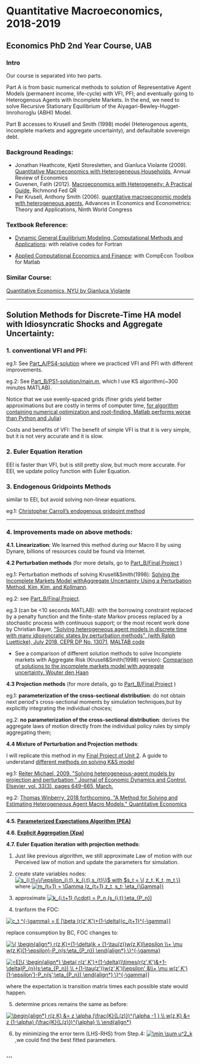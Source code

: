 # Quantitative Macroeconomics, 2018-2019

## Economics PhD 2nd Year Course, UAB

### Intro
Our course is separated into two parts.

Part A is from basic numerical methods to
solution of Representative Agent Models (permanent income, life-cycle) with VFI, PFI;
and eventually going to Heterogenous Agents with Incomplete Markets.
In the end, we need to solve Recursive Stationary Equilibrium of the Aiyagari-Bewley-Hugget-Imrohoroglu (ABHI) Model.

Part B accesses to Krusell and Smith (1998) model (Heterogenous agents, incomplete markets and aggregate uncertainty), and defaultable sovereign debt.

### Background Readings:
- Jonathan Heathcote, Kjetil Storesletten, and Gianluca Violante (2009). [Quantitative Macroeconomics with Heterogeneous Households](http://www.annualreviews.org/doi/pdf/10.1146/annurev.economics.050708.142922), Annual Review of Economics
- Guvenen, Fatih (2012). [Macroeconomics with Heterogeneity: A Practical Guide](http://www.richmondfed.org/publications/research/economic_quarterly/2011/q3/pdf/guvenen.pdf), Richmond Fed QR
- Per Krusell, Anthony Smith (2006). [quantitative macroeconomic models with heterogeneous agents](http://aida.wss.yale.edu/smith/paper15.pdf), Advances in Economics and Econometrics: Theory and Applications, Ninth World Congress

### Textbook Reference:
- [Dynamic General Equilibrium Modeling, Computational Methods and Applications](https://www.wiwi.uni-augsburg.de/vwl/maussner/dge_buch/dge_book_2ed/downloads_2nd/): with relative codes for Fortran

- [Applied Computational Economics and Finance](http://www4.ncsu.edu/unity/users/p/pfackler/www/compecon/): with CompEcon Toolbox for Matlab

### Similar Course: 

[Quantitative Economics, NYU by Gianluca Violante](https://sites.google.com/a/nyu.edu/glviolante/teaching/quantmacro)

---

## Solution Methods for Discrete-Time HA model with Idiosyncratic Shocks and Aggregate Uncertainty:

### 1. conventional VFI and PFI: 

eg.1: See [Part_A/PS4-solution](https://github.com/zhouweimin233/QuantMacro/tree/master/Part_A/PS4-solution) where we practiced VFI and PFI with different improvements.

eg.2: See [Part_B/PS1-solution/main.m](https://github.com/zhouweimin233/QuantMacro/blob/master/Part_B/PS1-solution/main.m), which I use KS algorithm(~300 minutes MATLAB). 

Notice that we use evenly-spaced grids (finer grids yield better approximations but are costly in terms of computer time, [for algorithm containing numerical optimization and root-finding, Matlab performs worse than Python and Julia](https://web.stanford.edu/~maliars/Files/Files/CEPR-DP13210.pdf))

Costs and benefits of VFI:  The benefit of simple VFI is that it is very simple, but it is not very accurate and it is slow.

### 2. Euler Equation iteration 

EEI is faster than VFI, but is still pretty slow, but much more accurate. For EEI, we update policy function with Euler Equation. 

### 3. Endogenous Gridpoints Methods

similar to EEI, but avoid solving non-linear equations. 

eg.1: [Christopher Carroll’s endogenous gridpoint method](http://econ.jhu.edu/people/ccarroll/EndogenousArchive.zip)

---

### 4. Improvements made on above methods: 


**4.1. Linearization**:
We learned this method during our Macro II by using Dynare, billions of resources could be found via Internet. 


**4.2 Perturbation methods** (for more details, go to [Part_B/Final Project](https://github.com/zhouweimin233/QuantMacro/edit/master/Part_B/Final_Project) )

eg.1:  Perturbation methods of solving Krusell&Smith(1998): [Solving the Incomplete Markets Model withAggregate Uncertainty Using a Perturbation Method. Kim, Kim, and Kollmann](http://www.wouterdenhaan.com/suite/finalversion-KKK.pdf). 

eg.2: see [Part_B/Final Project](https://github.com/zhouweimin233/QuantMacro/edit/master/Part_B/Final_Project).
 
eg.3 (can be <10 seconds MATLAB): with the borrowing constraint replaced by a penalty function and the finite-state Markov process replaced by a stochastic process with continuous support; or the most recent work done by Christian Bayer, ["Solving heterogeneous agent models in discrete time with many idiosyncratic states by perturbation methods", (with Ralph Luetticke), July 2018, CEPR DP No. 13071](http://www.wiwi.uni-bonn.de/bayer/Working_Papers.html), [MALTAB code](http://www.wiwi.uni-bonn.de/bayer/REPLICATION/Linearize.zip)
- See a comparison of different solution methods to solve Incomplete markets with Aggregate Risk (Krusell&Smith(1998) version):
[Comparison of solutions to the incomplete markets model with aggregate uncertainty. Wouter den Haan](http://www.wouterdenhaan.com/papers/comparison.pdf)

**4.3 Projection methods**  (for more details, go to [Part_B/Final Project](https://github.com/zhouweimin233/QuantMacro/edit/master/Part_B/Final_Project) )

eg.1: **parameterization of the cross-sectional distribution**: do not obtain next period's cross-sectional moments by simulation techniques,but by explicitly integrating the individual choices;

eg.2: **no parameterization of the cross-sectional distribution**: derives the aggregate laws of motion directly from the individual policy rules by simply aggregating them;

**4.4 Mixture of Perturbation and Projection methods**:

I will replicate this method in my [Final Project of Unit 2](https://github.com/zhouweimin233/QuantMacro/tree/master/Part_B/Final_Project). A guide to understand [different methods on solving K&S model](http://www.econ.nyu.edu/user/violante/NYUTeaching/QM/Spring15/Lectures/Lecture14_KS_Slides.pdf)

eg.1: [Reiter Michael, 2009. "Solving heterogeneous-agent models by projection and perturbation," Journal of Economic Dynamics and Control, Elsevier, vol. 33(3), pages 649-665, March.](https://ideas.repec.org/a/eee/dyncon/v33y2009i3p649-665.html)

eg.2: [Thomas Winberry, 2018 forthcoming. "A Method for Solving and Estimating Heterogeneous Agent Macro Models," Quantitative Economics](http://faculty.chicagobooth.edu/thomas.winberry/research/index.html)

---

**4.5. [Parameterized Expectations Algorithm (PEA)](https://web.stanford.edu/~maliars/Files/Codes.html)**

**4.6. [Explicit Aggregation (Xpa)](http://www.wouterdenhaan.com/numerical/methodsheteroxpa.pdf)**

**4.7. Euler Equation iteration with projection methods**:

1. Just like previous algorithm, we still approximate Law of motion with our Perceived law of motion and update the parameters for simulation. 
2. create state variables nodes: <a href="https://www.codecogs.com/eqnedit.php?latex=s_{i,t}=\{\epsilon_{i,t},&space;k_{i,t},s_{t}\}$&space;with&space;$s_t&space;=&space;\{&space;z_t,&space;K_t,&space;m_t&space;\}" target="_blank"><img src="https://latex.codecogs.com/gif.latex?s_{i,t}=\{\epsilon_{i,t},&space;k_{i,t},s_{t}\}$&space;with&space;$s_t&space;=&space;\{&space;z_t,&space;K_t,&space;m_t&space;\}" title="s_{i,t}=\{\epsilon_{i,t}, k_{i,t},s_{t}\}$ with $s_t = \{ z_t, K_t, m_t \}" /></a> where <a href="https://www.codecogs.com/eqnedit.php?latex=m_{t&plus;1}&space;=&space;\Gamma&space;(z_{t&plus;1},z_t,&space;s_t;&space;\eta_{\Gamma})" target="_blank"><img src="https://latex.codecogs.com/gif.latex?m_{t&plus;1}&space;=&space;\Gamma&space;(z_{t&plus;1},z_t,&space;s_t;&space;\eta_{\Gamma})" title="m_{t+1} = \Gamma (z_{t+1},z_t, s_t; \eta_{\Gamma})" /></a>


3. approximate <a href="https://www.codecogs.com/eqnedit.php?latex=k_{i,t&plus;1}&space;(\cdot)&space;=&space;P_n&space;(s_{i,t};\eta_{P_n})" target="_blank"><img src="https://latex.codecogs.com/gif.latex?k_{i,t&plus;1}&space;(\cdot)&space;=&space;P_n&space;(s_{i,t};\eta_{P_n})" title="k_{i,t+1} (\cdot) = P_n (s_{i,t};\eta_{P_n})" /></a>

4. tranform the FOC: 

<a href="https://www.codecogs.com/eqnedit.php?latex=c_t&space;^{-\gamma}&space;=&space;E&space;[\beta&space;(r(z',K')&plus;(1-\delta))c_{t&plus;1}^{-\gamma}]" target="_blank"><img src="https://latex.codecogs.com/gif.latex?c_t&space;^{-\gamma}&space;=&space;E&space;[\beta&space;(r(z',K')&plus;(1-\delta))c_{t&plus;1}^{-\gamma}]" title="c_t ^{-\gamma} = E [\beta (r(z',K')+(1-\delta))c_{t+1}^{-\gamma}]" /></a>

replace consumption by BC, FOC changes to:

<a href="https://www.codecogs.com/eqnedit.php?latex=\{&space;\begin{align*}&space;r(z,K)&plus;(1-\delta)k&space;&plus;&space;(1-\tau(z))w(z,K)l\epsilon&space;\\&plus;&space;\mu&space;w(z,K)(1-\epsilon)-P_n(s;\eta_{P_n})&space;\end{align*}&space;\}^{-\gamma}" target="_blank"><img src="https://latex.codecogs.com/gif.latex?\{&space;\begin{align*}&space;r(z,K)&plus;(1-\delta)k&space;&plus;&space;(1-\tau(z))w(z,K)l\epsilon&space;\\&plus;&space;\mu&space;w(z,K)(1-\epsilon)-P_n(s;\eta_{P_n})&space;\end{align*}&space;\}^{-\gamma}" title="\{ \begin{align*} r(z,K)+(1-\delta)k + (1-\tau(z))w(z,K)l\epsilon \\+ \mu w(z,K)(1-\epsilon)-P_n(s;\eta_{P_n}) \end{align*} \}^{-\gamma}" /></a>

<a href="https://www.codecogs.com/eqnedit.php?latex==E[\{&space;\begin{align*}&space;\beta(&space;r(z',K')&plus;(1-\delta))\times(r(z',K')&&plus;1-\delta)P_{n}(s;\eta_{P_n})&space;\\&space;&plus;(1-\tau(z'))w(z',K')l\epsilon'&space;&\\&plus;&space;\mu&space;w(z',K')(1-\epsilon')-P_n(s';\eta_{P_n})&space;\end{align*}&space;\}^{-\gamma}]" target="_blank"><img src="https://latex.codecogs.com/gif.latex?=E[\{&space;\begin{align*}&space;\beta(&space;r(z',K')&plus;(1-\delta))\times(r(z',K')&&plus;1-\delta)P_{n}(s;\eta_{P_n})&space;\\&space;&plus;(1-\tau(z'))w(z',K')l\epsilon'&space;&\\&plus;&space;\mu&space;w(z',K')(1-\epsilon')-P_n(s';\eta_{P_n})&space;\end{align*}&space;\}^{-\gamma}]" title="=E[\{ \begin{align*} \beta( r(z',K')+(1-\delta))\times(r(z',K')&+1-\delta)P_{n}(s;\eta_{P_n}) \\ +(1-\tau(z'))w(z',K')l\epsilon' &\\+ \mu w(z',K')(1-\epsilon')-P_n(s';\eta_{P_n}) \end{align*} \}^{-\gamma}]" /></a>


where the expectation is transition matrix times each possible state would happen.

5. determine prices remains the same as before: 

<a href="https://www.codecogs.com/eqnedit.php?latex=\begin{align*}&space;r(z,K)&space;&=&space;z&space;\alpha&space;(\frac{K}{L(z)})^{\alpha&space;-1&space;}&space;\\&space;w(z,K)&space;&=&space;z&space;(1-\alpha)&space;(\frac{K}{L(z)})^{\alpha}&space;\\&space;\end{align*}" target="_blank"><img src="https://latex.codecogs.com/gif.latex?\begin{align*}&space;r(z,K)&space;&=&space;z&space;\alpha&space;(\frac{K}{L(z)})^{\alpha&space;-1&space;}&space;\\&space;w(z,K)&space;&=&space;z&space;(1-\alpha)&space;(\frac{K}{L(z)})^{\alpha}&space;\\&space;\end{align*}" title="\begin{align*} r(z,K) &= z \alpha (\frac{K}{L(z)})^{\alpha -1 } \\ w(z,K) &= z (1-\alpha) (\frac{K}{L(z)})^{\alpha} \\ \end{align*}" /></a>

6. by minimizing the error term (LHS-RHS) from Step.4: <a href="https://www.codecogs.com/eqnedit.php?latex=\min&space;\sum&space;u^2_k" target="_blank"><img src="https://latex.codecogs.com/gif.latex?\min&space;\sum&space;u^2_k" title="\min \sum u^2_k" /></a>,we could find the best fitted parameters. 

### ...
